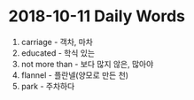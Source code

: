 # 2018-10-11 Daily Words

1. carriage - 객차, 마차
2. educated - 학식 있는
3. not more than - 보다 많지 않은, 많아야
4. flannel - 플란넬(양모로 만든 천)
5. park - 주차하다
